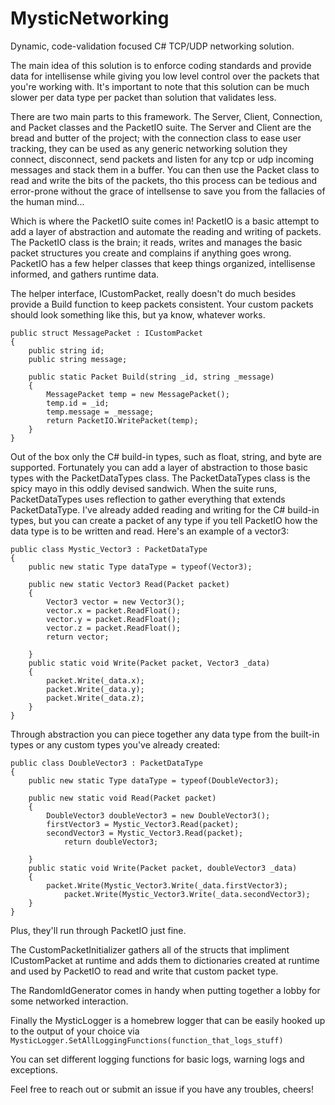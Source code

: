 # MysticNetworking
Dynamic, code-validation focused C# TCP/UDP networking solution.

The main idea of this solution is to enforce coding standards and provide data for intellisense while giving you low level control over the packets that you're working with. It's important to note that this solution can be much slower per data type per packet than solution that validates less.

There are two main parts to this framework. The Server, Client, Connection, and Packet classes and the PacketIO suite.
The Server and Client are the bread and butter of the project; with the connection class to ease user tracking, they can be used as any generic networking solution they connect, disconnect, send packets and listen for any tcp or udp incoming messages and stack them in a buffer. You can then use the Packet class to read and write the bits of the packets, tho this process can be tedious and error-prone without the grace of intellsense to save you from the fallacies of the human mind...

Which is where the PacketIO suite comes in! PacketIO is a basic attempt to add a layer of abstraction and automate the reading and writing of packets. The PacketIO class is the brain; it reads, writes and manages the basic packet structures you create and complains if anything goes wrong. PacketIO has a few helper classes that keep things organized, intellisense informed, and gathers runtime data.

The helper interface, ICustomPacket, really doesn't do much besides provide a Build function to keep packets consistent. Your custom packets should look something like this, but ya know, whatever works.

```
public struct MessagePacket : ICustomPacket
{
	public string id;
	public string message;

	public static Packet Build(string _id, string _message)
	{
		MessagePacket temp = new MessagePacket();
		temp.id = _id;
		temp.message = _message;
		return PacketIO.WritePacket(temp);
	}
}
```

Out of the box only the C# build-in types, such as float, string, and byte are supported. Fortunately you can add a layer of abstraction to those basic types with the PacketDataTypes class. The PacketDataTypes class is the spicy mayo in this oddly devised sandwich. When the suite runs, PacketDataTypes uses reflection to gather everything that extends PacketDataType. I've already added reading and writing for the C# build-in types, but you can create a packet of any type if you tell PacketIO how the data type is to be written and read. Here's an example of a vector3:

```
public class Mystic_Vector3 : PacketDataType
{
	public new static Type dataType = typeof(Vector3);

	public new static Vector3 Read(Packet packet)
	{
		Vector3 vector = new Vector3();
		vector.x = packet.ReadFloat();
		vector.y = packet.ReadFloat();
		vector.z = packet.ReadFloat();
   	 	return vector;
		
	}
	public static void Write(Packet packet, Vector3 _data)
	{
		packet.Write(_data.x);
		packet.Write(_data.y);
		packet.Write(_data.z);
	}
}
```

Through abstraction you can piece together any data type from the built-in types or any custom types you've already created:

```
public class DoubleVector3 : PacketDataType
{
	public new static Type dataType = typeof(DoubleVector3);

	public new static void Read(Packet packet)
	{
		DoubleVector3 doubleVector3 = new DoubleVector3();
		firstVector3 = Mystic_Vector3.Read(packet);
		secondVector3 = Mystic_Vector3.Read(packet);
    		return doubleVector3;
		
	}
	public static void Write(Packet packet, doubleVector3 _data)
	{
		packet.Write(Mystic_Vector3.Write(_data.firstVector3);
    		packet.Write(Mystic_Vector3.Write(_data.secondVector3);
	}
}
```

Plus, they'll run through PacketIO just fine.

The CustomPacketInitializer gathers all of the structs that impliment ICustomPacket at runtime and adds them to dictionaries created at runtime and used by PacketIO to read and write that custom packet type.

The RandomIdGenerator comes in handy when putting together a lobby for some networked interaction.

Finally the MysticLogger is a homebrew logger that can be easily hooked up to the output of your choice via `MysticLogger.SetAllLoggingFunctions(function_that_logs_stuff)`

You can set different logging functions for basic logs, warning logs and exceptions.

Feel free to reach out or submit an issue if you have any troubles, cheers!
